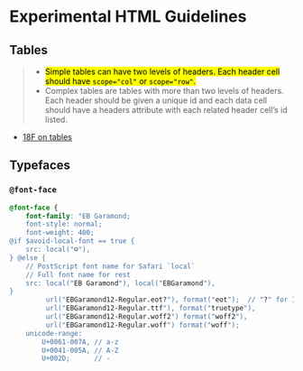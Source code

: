 Experimental HTML Guidelines
============================

Tables
------
> * <mark>Simple tables can have two levels of headers. Each header cell should have `scope="col"` or `scope="row"`.</mark>
> * Complex tables are tables with more than two levels of headers. Each header should be given a unique id and each data cell should have a headers attribute with each related header cell’s id listed.

- [18F on tables][]

Typefaces
---------

### `@font-face` ###

```scss
@font-face {
    font-family: "EB Garamond;
    font-style: normal;
    font-weight: 400;
@if $avoid-local-font == true {
    src: local("☺"︎),
} @else {
    // PostScript font name for Safari `local`
    // Full font name for rest
    src: local("EB Garamond"), local("EBGaramond"),
}
         url("EBGaramond12-Regular.eot?"), format("eot");  // "?" for IE
         url("EBGaramond12-Regular.ttf"), format("truetype"),
         url("EBGaramond12-Regular.woff2") format("woff2"),
         url("EBGaramond12-Regular.woff") format("woff");
    unicode-range:
        U+0061-007A, // a-z
        U+0041-005A, // A-Z
        U+002D;      // -
```


[18F on tables]: https://playbook.cio.gov/designstandards/tables/
[fontface-syntax]: http://www.paulirish.com/2009/bulletproof-font-face-implementation-syntax/
